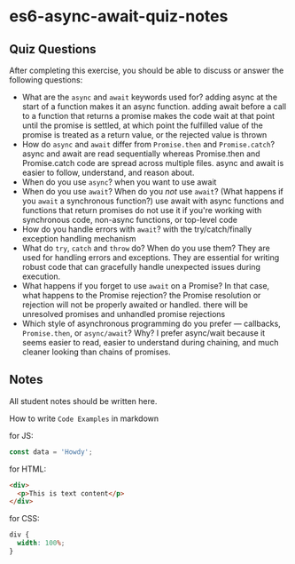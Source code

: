 # es6-async-await-quiz-notes

## Quiz Questions

After completing this exercise, you should be able to discuss or answer the following questions:

- What are the `async` and `await` keywords used for?
  adding async at the start of a function makes it an async function. adding await before a call to a function that returns a promise makes the code wait at that point until the promise is settled, at which point the fulfilled value of the promise is treated as a return value, or the rejected value is thrown
- How do `async` and `await` differ from `Promise.then` and `Promise.catch`?
  async and await are read sequentially whereas Promise.then and Promise.catch code are spread across multiple files. async and await is easier to follow, understand, and reason about.
- When do you use `async`?
  when you want to use await
- When do you use `await`? When do you _not_ use `await`? (What happens if you `await` a synchronous function?)
  use await with async functions and functions that return promises
  do not use it if you're working with synchronous code, non-async functions, or top-level code
- How do you handle errors with `await`?
  with the try/catch/finally exception handling mechanism
- What do `try`, `catch` and `throw` do? When do you use them?
  They are used for handling errors and exceptions. They are essential for writing robust code that can gracefully handle unexpected issues during execution.
- What happens if you forget to use `await` on a Promise? In that case, what happens to the Promise rejection?
  the Promise resolution or rejection will not be properly awaited or handled. there will be unresolved promises and unhandled promise rejections
- Which style of asynchronous programming do you prefer — callbacks, `Promise.then`, or `async/await`? Why?
  I prefer async/wait because it seems easier to read, easier to understand during chaining, and much cleaner looking than chains of promises.

## Notes

All student notes should be written here.

How to write `Code Examples` in markdown

for JS:

```javascript
const data = 'Howdy';
```

for HTML:

```html
<div>
  <p>This is text content</p>
</div>
```

for CSS:

```css
div {
  width: 100%;
}
```
